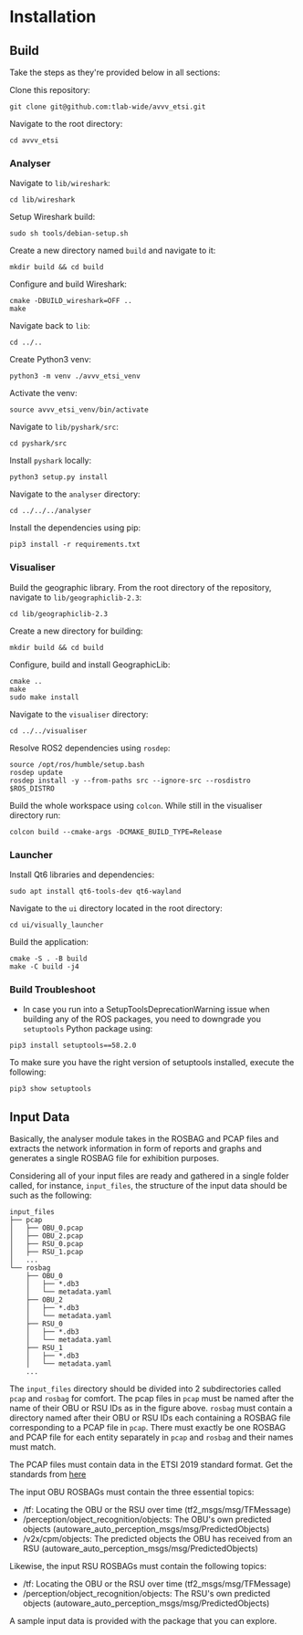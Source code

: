 # Installation

## Build

Take the steps as they're provided below in all sections:

Clone this repository:

```
git clone git@github.com:tlab-wide/avvv_etsi.git
```

Navigate to the root directory:
```
cd avvv_etsi
```

### Analyser

Navigate to `lib/wireshark`:
```
cd lib/wireshark
```

Setup Wireshark build:
```
sudo sh tools/debian-setup.sh
```

Create a new directory named `build` and navigate to it:
```
mkdir build && cd build
```

Configure and build Wireshark:
```
cmake -DBUILD_wireshark=OFF ..
make
```
Navigate back to `lib`:
```
cd ../..
```

Create Python3 venv:
```
python3 -m venv ./avvv_etsi_venv
```

Activate the venv:
```
source avvv_etsi_venv/bin/activate
```

Navigate to `lib/pyshark/src`:
```
cd pyshark/src
```

Install `pyshark` locally:
```
python3 setup.py install
```

Navigate to the `analyser` directory:

```
cd ../../../analyser
```

Install the dependencies using pip:

```
pip3 install -r requirements.txt
```

### Visualiser

Build the geographic library. From the root directory of the repository, navigate to `lib/geographiclib-2.3`:

```
cd lib/geographiclib-2.3
```

Create a new directory for building:
```
mkdir build && cd build
```

Configure, build and install GeographicLib:

```
cmake ..
make
sudo make install
```

Navigate to the `visualiser` directory:

```
cd ../../visualiser
```

Resolve ROS2 dependencies using `rosdep`:

```
source /opt/ros/humble/setup.bash
rosdep update
rosdep install -y --from-paths src --ignore-src --rosdistro $ROS_DISTRO
```

Build the whole workspace using `colcon`. While still in the visualiser directory run:

```
colcon build --cmake-args -DCMAKE_BUILD_TYPE=Release
```

### Launcher

Install Qt6 libraries and dependencies:

```
sudo apt install qt6-tools-dev qt6-wayland
```

Navigate to the `ui` directory located in the root directory:

```
cd ui/visually_launcher
```

Build the application:

```
cmake -S . -B build
make -C build -j4
```
### Build Troubleshoot

- In case you run into a SetupToolsDeprecationWarning issue when building any of the ROS packages, you need to downgrade you `setuptools` Python package using:
```
pip3 install setuptools==58.2.0
```
To make sure you have the right version of setuptools installed, execute the following:
```
pip3 show setuptools
```

## Input Data

Basically, the analyser module takes in the ROSBAG and PCAP files and extracts the network information in form of reports and graphs and generates a single ROSBAG file for exhibition purposes.

Considering all of your input files are ready and gathered in a single folder called, for instance, `input_files`, the structure of the input data should be such as the following:

```
input_files
├── pcap
│   ├── OBU_0.pcap
│   ├── OBU_2.pcap
│   ├── RSU_0.pcap
│   ├── RSU_1.pcap
│   ...
└── rosbag
    ├── OBU_0
    │   ├── *.db3
    │   └── metadata.yaml
    ├── OBU_2
    │   ├── *.db3
    │   └── metadata.yaml
    ├── RSU_0
    │   ├── *.db3
    │   └── metadata.yaml
    ├── RSU_1
    │   ├── *.db3
    │   └── metadata.yaml
    ...
```

The `input_files` directory should be divided into 2 subdirectories called `pcap` and `rosbag` for comfort. The pcap files in `pcap` must be named after the name of their OBU or RSU IDs as in the figure above. `rosbag` must contain a directory named after their OBU or RSU IDs each containing a ROSBAG file corresponding to a PCAP file in `pcap`. There must exactly be one ROSBAG and PCAP file for each entity separately in `pcap` and `rosbag` and their names must match.

The PCAP files must contain data in the ETSI 2019 standard format. Get the standards from [here](https://www.etsi.org/deliver/etsi_tr/103500_103599/103562/02.01.01_60/tr_103562v020101p.pdf)

The input OBU ROSBAGs must contain the three essential topics:
- /tf: Locating the OBU or the RSU over time (tf2_msgs/msg/TFMessage)
- /perception/object_recognition/objects: The OBU's own predicted objects (autoware_auto_perception_msgs/msg/PredictedObjects)
- /v2x/cpm/objects: The predicted objects the OBU has received from an RSU (autoware_auto_perception_msgs/msg/PredictedObjects)

Likewise, the input RSU ROSBAGs must contain the following topics:
- /tf: Locating the OBU or the RSU over time (tf2_msgs/msg/TFMessage)
- /perception/object_recognition/objects: The RSU's own predicted objects (autoware_auto_perception_msgs/msg/PredictedObjects)

A sample input data is provided with the package that you can explore.

